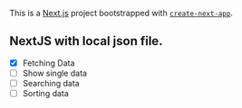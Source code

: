 This is a [Next.js](https://nextjs.org/) project bootstrapped with [`create-next-app`](https://github.com/vercel/next.js/tree/canary/packages/create-next-app).

## NextJS with local json file.

- [x] Fetching Data
- [ ] Show single data
- [ ] Searching data
- [ ] Sorting data
